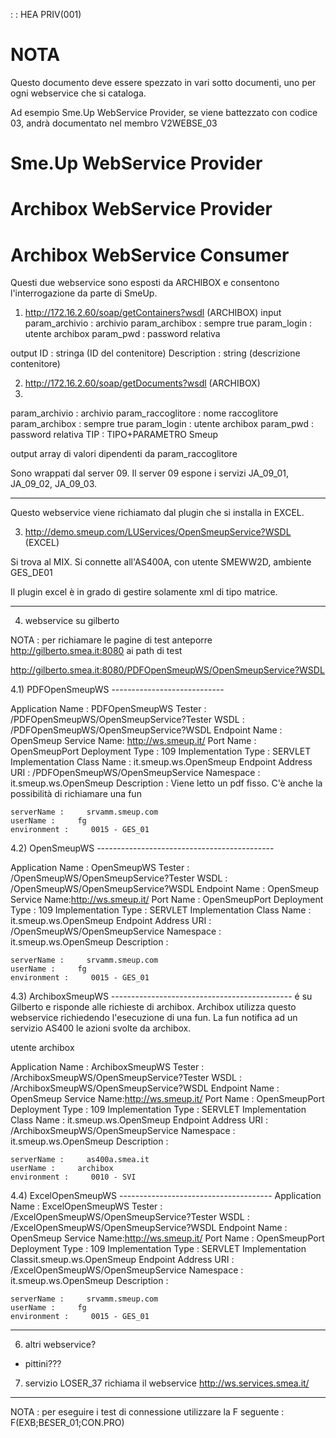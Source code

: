  :  : HEA PRIV(001)

# NOTA
Questo documento deve essere spezzato in vari sotto documenti, uno per ogni webservice che si cataloga.

Ad esempio Sme.Up WebService Provider, se viene battezzato con codice 03, andrà documentato nel membro V2WEBSE_03




# Sme.Up WebService Provider

# Archibox WebService Provider

# Archibox WebService Consumer

Questi due webservice sono esposti da ARCHIBOX e consentono l'interrogazione da parte di SmeUp.

1) http://172.16.2.60/soap/getContainers?wsdl (ARCHIBOX)
input
param_archivio :  archivio
param_archibox :  sempre true
param_login :  utente archibox
param_pwd :  password relativa

output
ID :  stringa (ID del contenitore)
Description :  string (descrizione contenitore)

2) http://172.16.2.60/soap/getDocuments?wsdl (ARCHIBOX)
2)
param_archivio :  archivio
param_raccoglitore :  nome raccoglitore
param_archibox :  sempre true
param_login :  utente archibox
param_pwd :  password relativa
TIP :  TIPO+PARAMETRO Smeup

output
array di valori dipendenti da param_raccoglitore


Sono wrappati dal server 09.
Il server 09 espone i servizi JA_09_01,  JA_09_02, JA_09_03.


-------------------------------------------------------------------------------
Questo webservice viene richiamato dal plugin che si installa in EXCEL.

3) http://demo.smeup.com/LUServices/OpenSmeupService?WSDL (EXCEL)

Si trova al MIX.
Si connette all'AS400A, con utente SMEWW2D, ambiente GES_DE01


Il plugin excel è in grado di gestire solamente xml di tipo matrice.

-------------------------------------------------------------------------------


4) webservice su gilberto

NOTA :  per richiamare le pagine di test anteporre
http://gilberto.smea.it:8080
ai path di test

http://gilberto.smea.it:8080/PDFOpenSmeupWS/OpenSmeupService?WSDL

4.1) PDFOpenSmeupWS ----------------------------

Application Name :   PDFOpenSmeupWS
Tester :   /PDFOpenSmeupWS/OpenSmeupService?Tester
WSDL : /PDFOpenSmeupWS/OpenSmeupService?WSDL
Endpoint Name : OpenSmeup
Service Name: http://ws.smeup.it/
Port Name : OpenSmeupPort
Deployment Type : 109
Implementation Type : SERVLET
Implementation Class Name : it.smeup.ws.OpenSmeup
Endpoint Address URI : /PDFOpenSmeupWS/OpenSmeupService
Namespace : it.smeup.ws.OpenSmeup
Description :  Viene letto un pdf fisso. C'è anche la possibilità di richiamare una fun

    serverName :     srvamm.smeup.com
    userName :     fg
    environment :     0015 - GES_01


4.2) OpenSmeupWS --------------------------------------------

Application Name :  OpenSmeupWS
Tester : /OpenSmeupWS/OpenSmeupService?Tester
WSDL : /OpenSmeupWS/OpenSmeupService?WSDL
Endpoint Name : OpenSmeup
Service Name:http://ws.smeup.it/
Port Name : OpenSmeupPort
Deployment Type : 109
Implementation Type : SERVLET
Implementation Class Name : it.smeup.ws.OpenSmeup
Endpoint Address URI : /OpenSmeupWS/OpenSmeupService
Namespace : it.smeup.ws.OpenSmeup
Description : 

    serverName :     srvamm.smeup.com
    userName :     fg
    environment :     0015 - GES_01


4.3) ArchiboxSmeupWS ---------------------------------------------
é su Gilberto e risponde alle richieste di archibox.
Archibox utilizza questo webservice richiedendo l'esecuzione di una fun.
La fun notifica ad un servizio AS400 le azioni svolte da archibox.

utente archibox

Application Name : ArchiboxSmeupWS
Tester : /ArchiboxSmeupWS/OpenSmeupService?Tester
WSDL : /ArchiboxSmeupWS/OpenSmeupService?WSDL
Endpoint Name : OpenSmeup
Service Name:http://ws.smeup.it/
Port Name : OpenSmeupPort
Deployment Type : 109
Implementation Type : SERVLET
Implementation Class Name : it.smeup.ws.OpenSmeup
Endpoint Address URI : /ArchiboxSmeupWS/OpenSmeupService
Namespace : it.smeup.ws.OpenSmeup
Description : 

    serverName :     as400a.smea.it
    userName :     archibox
    environment :     0010 - SVI


4.4) ExcelOpenSmeupWS --------------------------------------
Application Name : ExcelOpenSmeupWS
Tester : /ExcelOpenSmeupWS/OpenSmeupService?Tester
WSDL : /ExcelOpenSmeupWS/OpenSmeupService?WSDL
Endpoint Name : OpenSmeup
Service Name:http://ws.smeup.it/
Port Name : OpenSmeupPort
Deployment Type : 109
Implementation Type : SERVLET
Implementation Classit.smeup.ws.OpenSmeup
Endpoint Address URI : /ExcelOpenSmeupWS/OpenSmeupService
Namespace : it.smeup.ws.OpenSmeup
Description : 


    serverName :     srvamm.smeup.com
    userName :     fg
    environment :     0015 - GES_01

-------------------------------------------------------------------------------
6) altri webservice?
- pittini???

7) servizio LOSER_37
richiama il webservice
http://ws.services.smea.it/

-------------------------------------------------------------------------------
NOTA :  per eseguire i test di connessione utilizzare la F seguente : 
F(EXB;B£SER_01;CON.PRO)



